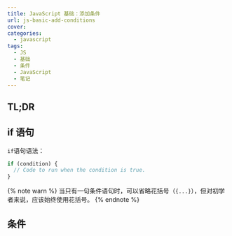 ```yaml
---
title: JavaScript 基础：添加条件
url: js-basic-add-conditions
cover:
categories:
  - javascript
tags:
  - JS
  - 基础
  - 条件
  - JavaScript
  - 笔记
---
```


## TL;DR

<!-- more -->

## if 语句

`if`语句语法：

```js
if (condition) {
  // Code to run when the condition is true.
}
```

{% note warn %}
当只有一句条件语句时，可以省略花括号（`{...}`），但对初学者来说，应该始终使用花括号。
{% endnote %}

## 条件
